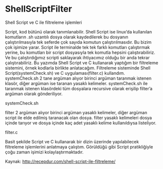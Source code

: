 # ShellScriptFilter
Shell Script ve C ile filtreleme işlemleri


Script, kod bütünü olarak tanımlanabilir. Shell Script ise linux’da kullanılan komutların .sh uzantılı dosya olarak kaydedilerek bu dosyanın çalıştırılmasıyla tek seferde çok sayıda komutun çalıştırılmasıdır. Bu bizim çok işimize yarar. Script ile terminalde tek tek farklı komutları çalıştırmak yerine, bu komutları bir script dosyasıyla tek komutla hepsini çalıştırabiliriz. Ve bu çalıştırdığımız scripti saklayarak ihtiyacımız olduğu bir anda tekrar çalıştırabiliriz. Bu yazımda Shell Script ve C kullanarak yaptığım bir filtreleme sistemini, örnek kodlarla birlikte anlatacağım.
Filtreleme sisteminde Shell Script(systemCheck.sh) ve C uygulaması(filter.c) kullandım.
systemCheck.sh 2 tane argüman alıyor birinci argüman taranmak istenen klasör, diğer argüman ise taranan yasaklı kelimeler. systemCheck.sh ile taranmak istenen klasördeki tüm dosyalara recursive olarak erişilip filter’a argüman olarak gönderiliyor.

systemCheck.sh

filter 2 argüman alıyor birinci argüman yasaklı kelimeler, diğer argüman script ile elde edilmiş taranacak olan dosya. filter yasaklı kelimeleri dosya içinde tarıyor ve dosya içinde kaç adet yasaklı kelime kullanıldıysa listeliyor.

filter.c

Basit şekilde Script ve C kullanarak bir dizin üzerinde yapılabilecek filtreleme işlemlerini anlatmaya çalıştım. Görüldüğü gibi Script pratikliğiyle çoğu zaman işimizi kolaylaştırmaktadır.


Kaynak:
<a href="http://recepdur.com/shell-script-ile-filtreleme/">http://recepdur.com/shell-script-ile-filtreleme/</a>
